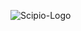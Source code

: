 ![Scipio-Logo](https://user-images.githubusercontent.com/56240851/114641669-668d8200-9c87-11eb-83de-68b99198f220.png)
